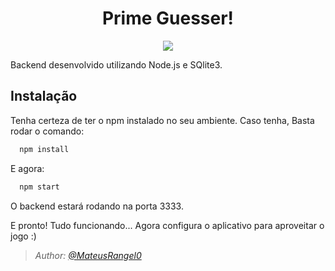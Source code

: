 <h1 align="center">Prime Guesser!</h1>
<p align="center">
  <a aria-label="Versão do Node" href="https://github.com/nodejs/node/blob/master/doc/changelogs/CHANGELOG_V14.md#14.0.0">
    <img src="https://img.shields.io/badge/node.js@lts-14.0.0-informational?logo=Node.JS"></img>
  </a>
 </p> 

Backend desenvolvido utilizando Node.js e SQlite3.

## Instalação
   Tenha certeza de ter o npm instalado no seu ambiente. Caso tenha, Basta rodar o comando:
  
  ```bash
    npm install
  ```
  
E agora: 

  ```bash
    npm start
  ```
  
O backend estará rodando na porta 3333.

E pronto! Tudo funcionando... Agora configura o aplicativo para aproveitar o jogo :)


 >*Author: [@MateusRangel0](https://github.com/MateusRangel0)*
